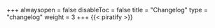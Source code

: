 +++
alwaysopen = false
disableToc = false
title = "Changelog"
type = "changelog"
weight = 3
+++
{{< piratify >}}
